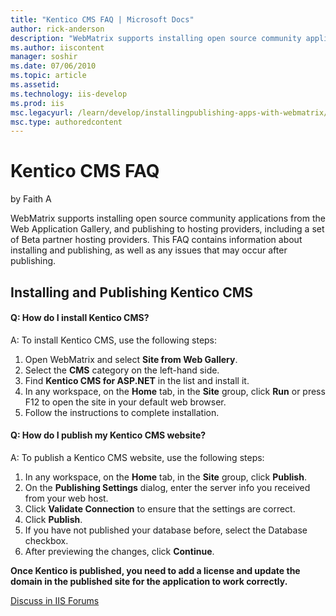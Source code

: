 ```yaml
---
title: "Kentico CMS FAQ | Microsoft Docs"
author: rick-anderson
description: "WebMatrix supports installing open source community applications from the Web Application Gallery, and publishing to hosting providers, including a set of Be..."
ms.author: iiscontent
manager: soshir
ms.date: 07/06/2010
ms.topic: article
ms.assetid: 
ms.technology: iis-develop
ms.prod: iis
msc.legacyurl: /learn/develop/installingpublishing-apps-with-webmatrix/kentico-cms-faq
msc.type: authoredcontent
---
```

Kentico CMS FAQ
====================
by Faith A

WebMatrix supports installing open source community applications from the Web Application Gallery, and publishing to hosting providers, including a set of Beta partner hosting providers. This FAQ contains information about installing and publishing, as well as any issues that may occur after publishing.

## Installing and Publishing Kentico CMS

#### Q: How do I install Kentico CMS?

A: To install Kentico CMS, use the following steps:

1. Open WebMatrix and select **Site from Web Gallery**.
2. Select the **CMS** category on the left-hand side.
3. Find **Kentico CMS for ASP.NET** in the list and install it.
4. In any workspace, on the **Home** tab, in the **Site** group, click **Run** or press F12 to open the site in your default web browser.
5. Follow the instructions to complete installation.

#### Q: How do I publish my Kentico CMS website?

A: To publish a Kentico CMS website, use the following steps:

1. In any workspace, on the **Home** tab, in the **Site** group, click **Publish**.
2. On the **Publishing Settings** dialog, enter the server info you received from your web host.
3. Click **Validate Connection** to ensure that the settings are correct.
4. Click **Publish**.
5. If you have not published your database before, select the Database checkbox.
6. After previewing the changes, click **Continue**.

**Once Kentico is published, you need to add a license and update the domain in the published site for the application to work correctly.**
  
  
[Discuss in IIS Forums](https://forums.iis.net/1166.aspx)